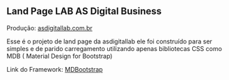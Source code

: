 ## Land Page LAB AS Digital Business
Produção: [asdigitallab.com.br](asdigitallab.com)

Esse é o projeto de land page da asdigitallab ele foi construído para ser simples e de parido carregamento utilizando apenas bibliotecas CSS como MDB ( Material Design for Bootstrap)

Link do Framework: [MDBootstrap](https://mdbootstrap.com)
